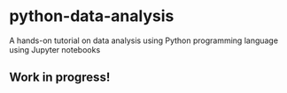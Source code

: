 # python-data-analysis
A hands-on tutorial on data analysis using Python programming language using Jupyter notebooks


## Work in progress!

